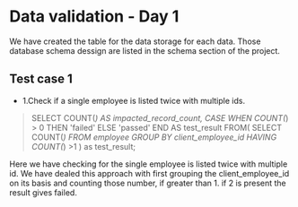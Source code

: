 # Data validation - Day 1
 We have created the table for the data storage for each data. Those database schema dessign are listed in the schema section of the project.

## Test case 1
 - 1.Check if a single employee is listed twice with multiple ids.

>SELECT
>COUNT(*) AS impacted_record_count,
>CASE
>WHEN COUNT(*) > 0 THEN 'failed'
>ELSE 'passed'
>END AS test_result
>FROM(
>SELECT COUNT(*)
>FROM employee
>GROUP BY client_employee_id
>HAVING COUNT(*) >1
>) as test_result;


Here we have checking for the single employee is listed twice with multiple id. We have dealed this approach with first grouping the client_employee_id on its basis and counting those number, if greater than 1. if 2 is present the result gives failed.
